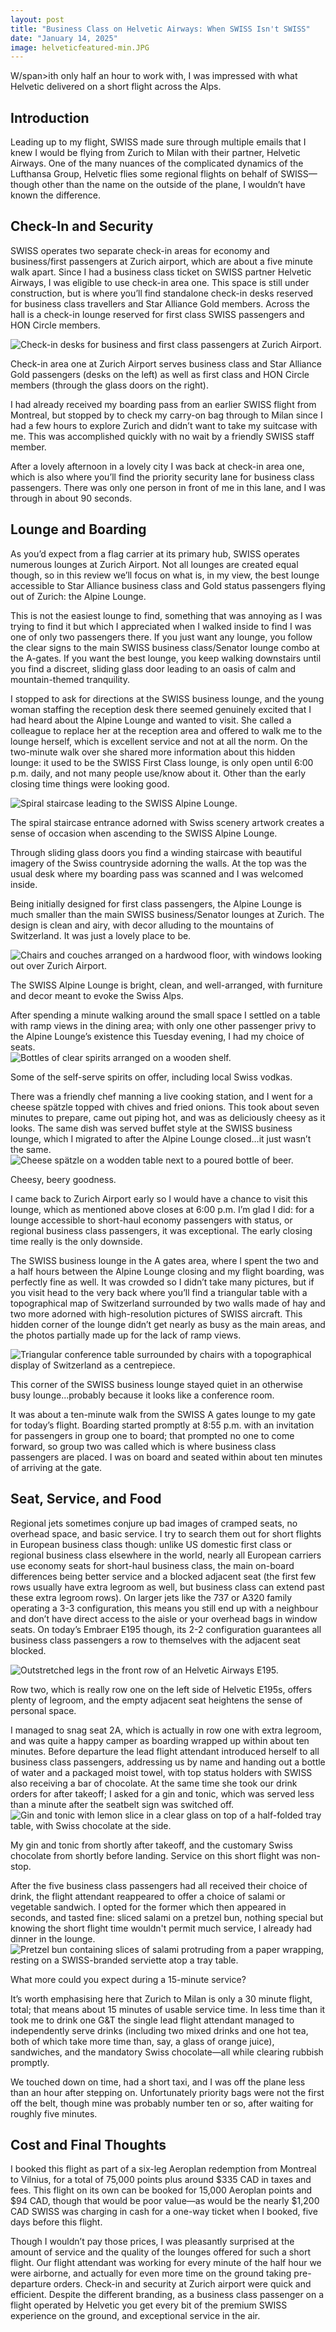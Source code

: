 ```yaml
--- 
layout: post
title: "Business Class on Helvetic Airways: When SWISS Isn't SWISS"
date: "January 14, 2025"
image: helveticfeatured-min.JPG
---
```


<p class="intro"><span class="dropcap">W/span>ith only half an hour to work with, I was impressed with what Helvetic delivered on a short flight across the Alps.</p>

## Introduction

Leading up to my flight, SWISS made sure through multiple emails that I knew I would be flying from Zurich to Milan with their partner, Helvetic Airways.  One of the many nuances of the complicated dynamics of the Lufthansa Group, Helvetic flies some regional flights on behalf of SWISS—though other than the name on the outside of the plane, I wouldn’t have known the difference.

## Check-In and Security

SWISS operates two separate check-in areas for economy and business/first passengers at Zurich airport, which are about a five minute walk apart.  Since I had a business class ticket on SWISS partner Helvetic Airways, I was eligible to use check-in area one.  This space is still under construction, but is where you’ll find standalone check-in desks reserved for business class travellers and Star Alliance Gold members.  Across the hall is a check-in lounge reserved for first class SWISS passengers and HON Circle members.
<div class="centered-block">
  <img src="/assets/img/helvetic1-min.JPG" alt="Check-in desks for business and first class passengers at Zurich Airport.">
  <p>Check-in area one at Zurich Airport serves business class and Star Alliance Gold passengers (desks on the left) as well as first class and HON Circle members (through the glass doors on the right).</p>
</div>
I had already received my boarding pass from an earlier SWISS flight from Montreal, but stopped by to check my carry-on bag through to Milan since I had a few hours to explore Zurich and didn’t want to take my suitcase with me.  This was accomplished quickly with no wait by a friendly SWISS staff member.

After a lovely afternoon in a lovely city I was back at check-in area one, which is also where you’ll find the priority security lane for business class passengers.  There was only one person in front of me in this lane, and I was through in about 90 seconds.

## Lounge and Boarding

As you’d expect from a flag carrier at its primary hub, SWISS operates numerous lounges at Zurich Airport.  Not all lounges are created equal though, so in this review we’ll focus on what is, in my view, the best lounge accessible to Star Alliance business class and Gold status passengers flying out of Zurich: the Alpine Lounge.

This is not the easiest lounge to find, something that was annoying as I was trying to find it but which I appreciated when I walked inside to find I was one of only two passengers there.  If you just want any lounge, you follow the clear signs to the main SWISS business class/Senator lounge combo at the A-gates.  If you want the best lounge, you keep walking downstairs until you find a discreet, sliding glass door leading to an oasis of calm and mountain-themed tranquility.

I stopped to ask for directions at the SWISS business lounge, and the young woman staffing the reception desk there seemed genuinely excited that I had heard about the Alpine Lounge and wanted to visit.  She called a colleague to replace her at the reception area and offered to walk me to the lounge herself, which is excellent service and not at all the norm.  On the two-minute walk over she shared more information about this hidden lounge: it used to be the SWISS First Class lounge, is only open until 6:00 p.m. daily, and not many people use/know about it.  Other than the early closing time things were looking good.
<div class="centered-block">
  <img src="/assets/img/helvetic2-min.JPG" alt="Spiral staircase leading to the SWISS Alpine Lounge.">
  <p>The spiral staircase entrance adorned with Swiss scenery artwork creates a sense of occasion when ascending to the SWISS Alpine Lounge.</p>
</div>
Through sliding glass doors you find a winding staircase with beautiful imagery of the Swiss countryside adorning the walls.  At the top was the usual desk where my boarding pass was scanned and I was welcomed inside.

Being initially designed for first class passengers, the Alpine Lounge is much smaller than the main SWISS business/Senator lounges at Zurich.  The design is clean and airy, with decor alluding to the mountains of Switzerland.  It was just a lovely place to be.
<div class="centered-block">
  <img src="/assets/img/helvetic3-min.JPG" alt="Chairs and couches arranged on a hardwood floor, with windows looking out over Zurich Airport.">
  <p>The SWISS Alpine Lounge is bright, clean, and well-arranged, with furniture and decor meant to evoke the Swiss Alps.</p>
</div>
After spending a minute walking around the small space I settled on a table with ramp views in the dining area; with only one other passenger privy to the Alpine Lounge’s existence this Tuesday evening, I had my choice of seats.
<div class="centered-block">
  <img src="/assets/img/helvetic4-min.JPG" alt="Bottles of clear spirits arranged on a wooden shelf.">
  <p>Some of the self-serve spirits on offer, including local Swiss vodkas.</p>
</div>
There was a friendly chef manning a live cooking station, and I went for a cheese spätzle topped with chives and fried onions.  This took about seven minutes to prepare, came out piping hot, and was as deliciously cheesy as it looks.  The same dish was served buffet style at the SWISS business lounge, which I migrated to after the Alpine Lounge closed…it just wasn’t the same.
<div class="centered-block">
  <img src="/assets/img/helvetic5-min.JPG" alt="Cheese spätzle on a wodden table next to a poured bottle of beer.">
  <p>Cheesy, beery goodness.</p>
</div>
I came back to Zurich Airport early so I would have a chance to visit this lounge, which as mentioned above closes at 6:00 p.m.  I’m glad I did: for a lounge accessible to short-haul economy passengers with status, or regional business class passengers, it was exceptional.  The early closing time really is the only downside.

The SWISS business lounge in the A gates area, where I spent the two and a half hours between the Alpine Lounge closing and my flight boarding, was perfectly fine as well.  It was crowded so I didn’t take many pictures, but if you visit head to the very back where you’ll find a triangular table with a topographical map of Switzerland surrounded by two walls made of hay and two more adorned with high-resolution pictures of SWISS aircraft.  This hidden corner of the lounge didn’t get nearly as busy as the main areas, and the photos partially made up for the lack of ramp views.
<div class="centered-block">
  <img src="/assets/img/helvetic6-min.JPG" alt="Triangular conference table surrounded by chairs with a topographical display of Switzerland as a centrepiece.">
  <p>This corner of the SWISS business lounge stayed quiet in an otherwise busy lounge...probably because it looks like a conference room.</p>
</div>
It was about a ten-minute walk from the SWISS A gates lounge to my gate for today’s flight.  Boarding started promptly at 8:55 p.m. with an invitation for passengers in group one to board; that prompted no one to come forward, so group two was called which is where business class passengers are placed.  I was on board and seated within about ten minutes of arriving at the gate.

## Seat, Service, and Food

Regional jets sometimes conjure up bad images of cramped seats, no overhead space, and basic service.  I try to search them out for short flights in European business class though: unlike US domestic first class or regional business class elsewhere in the world, nearly all European carriers use economy seats for short-haul business class, the main on-board differences being better service and a blocked adjacent seat (the first few rows usually have extra legroom as well, but business class can extend past these extra legroom rows).  On larger jets like the 737 or A320 family operating a 3-3 configuration, this means you still end up with a neighbour and don’t have direct access to the aisle or your overhead bags in window seats.  On today’s Embraer E195 though, its 2-2 configuration guarantees all business class passengers a row to themselves with the adjacent seat blocked.
<div class="centered-block">
  <img src="/assets/img/helvetic7-min.JPG" alt="Outstretched legs in the front row of an Helvetic Airways E195.">
  <p>Row two, which is really row one on the left side of Helvetic E195s, offers plenty of legroom, and the empty adjacent seat heightens the sense of personal space.</p>
</div>
I managed to snag seat 2A, which is actually in row one with extra legroom, and was quite a happy camper as boarding wrapped up within about ten minutes.  Before departure the lead flight attendant introduced herself to all business class passengers, addressing us by name and handing out a bottle of water and a packaged moist towel, with top status holders with SWISS also receiving a bar of chocolate.  At the same time she took our drink orders for after takeoff; I asked for a gin and tonic, which was served less than a minute after the seatbelt sign was switched off.
<div class="centered-block">
  <img src="/assets/img/helvetic8-min.JPG" alt="Gin and tonic with lemon slice in a clear glass on top of a half-folded tray table, with Swiss chocolate at the side.">
  <p>My gin and tonic from shortly after takeoff, and the customary Swiss chocolate from shortly before landing.  Service on this short flight was non-stop.</p>
</div>
After the five business class passengers had all received their choice of drink, the flight attendant reappeared to offer a choice of salami or vegetable sandwich.  I opted for the former which then appeared in seconds, and tasted fine: sliced salami on a pretzel bun, nothing special but knowing the short flight time wouldn't permit much service, I already had dinner in the lounge.
<div class="centered-block">
  <img src="/assets/img/helvetic9-min.JPG" alt="Pretzel bun containing slices of salami protruding from a paper wrapping, resting on a SWISS-branded serviette atop a tray table.">
  <p>What more could you expect during a 15-minute service?</p>
</div>
It’s worth emphasising here that Zurich to Milan is only a 30 minute flight, total; that means about 15 minutes of usable service time.  In less time than it took me to drink one G&T the single lead flight attendant managed to independently serve drinks (including two mixed drinks and one hot tea, both of which take more time than, say, a glass of orange juice), sandwiches, and the mandatory Swiss chocolate—all while clearing rubbish promptly.

We touched down on time, had a short taxi, and I was off the plane less than an hour after stepping on.  Unfortunately priority bags were not the first off the belt, though mine was probably number ten or so, after waiting for roughly five minutes.

## Cost and Final Thoughts

I booked this flight as part of a six-leg Aeroplan redemption from Montreal to Vilnius, for a total of 75,000 points plus around $335 CAD in taxes and fees.  This flight on its own can be booked for 15,000 Aeroplan points and $94 CAD, though that would be poor value—as would be the nearly $1,200 CAD SWISS was charging in cash for a one-way ticket when I booked, five days before this flight.

Though I wouldn’t pay those prices, I was pleasantly surprised at the amount of service and the quality of the lounges offered for such a short flight.  Our flight attendant was working for every minute of the half hour we were airborne, and actually for even more time on the ground taking pre-departure orders.  Check-in and security at Zurich airport were quick and efficient.  Despite the different branding, as a business class passenger on a flight operated by Helvetic you get every bit of the premium SWISS experience on the ground, and exceptional service in the air.
